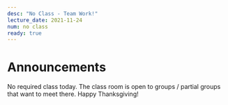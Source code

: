 ```yaml
---
desc: "No Class - Team Work!"
lecture_date: 2021-11-24
num: no class
ready: true
---
```


# Announcements
No required class today. The class room is open to groups / partial groups that want to meet there. Happy Thanksgiving! 
